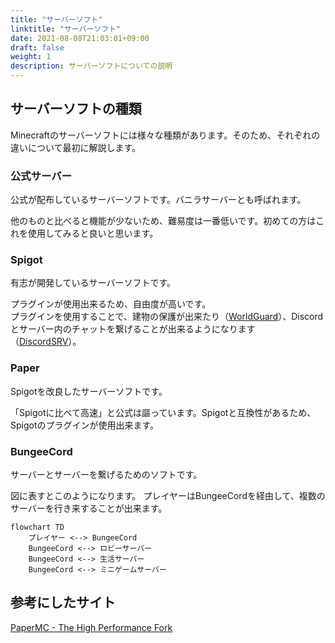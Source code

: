 ```yaml
---
title: "サーバーソフト"
linktitle: "サーバーソフト"
date: 2021-08-08T21:03:01+09:00
draft: false
weight: 1
description: サーバーソフトについての説明
---
```


## サーバーソフトの種類
Minecraftのサーバーソフトには様々な種類があります。そのため、それぞれの違いについて最初に解説します。

### 公式サーバー
公式が配布しているサーバーソフトです。バニラサーバーとも呼ばれます。

他のものと比べると機能が少ないため、難易度は一番低いです。初めての方はこれを使用してみると良いと思います。

### Spigot
有志が開発しているサーバーソフトです。

プラグインが使用出来るため、自由度が高いです。  
プラグインを使用することで、建物の保護が出来たり（[WorldGuard](https://dev.bukkit.org/projects/worldguard)）、Discordとサーバー内のチャットを繋げることが出来るようになります（[DiscordSRV](https://www.spigotmc.org/resources/discordsrv.18494/)）。

### Paper
Spigotを改良したサーバーソフトです。

「Spigotに比べて高速」と公式は謳っています。Spigotと互換性があるため、Spigotのプラグインが使用出来ます。

### BungeeCord
サーバーとサーバーを繋げるためのソフトです。

図に表すとこのようになります。
プレイヤーはBungeeCordを経由して、複数のサーバーを行き来することが出来ます。

```mermaid
flowchart TD
	プレイヤー <--> BungeeCord
	BungeeCord <--> ロビーサーバー
	BungeeCord <--> 生活サーバー
	BungeeCord <--> ミニゲームサーバー
```

## 参考にしたサイト
[PaperMC - The High Performance Fork](https://papermc.io/)